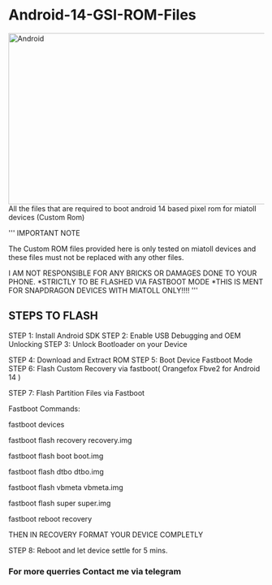 # Android-14-GSI-ROM-Files
<img src="https://reviews.com.np/uploads/article/android-10-is-official/new-android-logo-2019-robot-head-reactions-animated-2.gif" alt="Android" width="600" height="337" align="right">
All the files that are required to boot android 14 based pixel rom for miatoll devices (Custom Rom)

''' IMPORTANT NOTE

The Custom ROM files provided here is only tested on miatoll devices and these files must not be replaced with any other files.

I AM NOT RESPONSIBLE FOR ANY BRICKS OR DAMAGES DONE TO YOUR PHONE.
*STRICTLY TO BE FLASHED VIA FASTBOOT MODE
*THIS IS MENT FOR SNAPDRAGON DEVICES WITH MIATOLL ONLY!!!!
'''

<h2>STEPS TO FLASH</h2>
<p>
  STEP 1: Install Android SDK
  STEP 2: Enable USB Debugging and OEM Unlocking
  STEP 3: Unlock Bootloader on your Device</p>
  <meta http-equiv="How to unlock bootloader" content="2; url='https://droidwin.com/unlock-bootloader-android-device/'" />
<p>
  STEP 4: Download and Extract ROM
  STEP 5: Boot Device Fastboot Mode
  STEP 6: Flash Custom Recovery via fastboot( Orangefox Fbve2 for Android 14 )</p>
  STEP 7: Flash Partition Files via Fastboot

  Fastboot Commands:

  fastboot devices

  fastboot flash recovery recovery.img

  fastboot flash boot boot.img

  fastboot flash dtbo dtbo.img

  fastboot flash vbmeta vbmeta.img

  fastboot flash super super.img

  fastboot reboot recovery

  THEN IN RECOVERY FORMAT YOUR DEVICE COMPLETLY
  
  STEP 8: Reboot and let device settle for 5 mins.
<meta http-equiv="Download ROM file" content="2; url='https://www.mediafire.com/file/qm2vttiutk4lpeb/A14_estable_%2540OGB1987_by_%2540SAMMYLEAL07.zip/file'" />
<h3>For more querries Contact me via telegram</h3>

<meta http-equiv="Telegram" content="2; url=https://t.me/iamxdee/"> 
